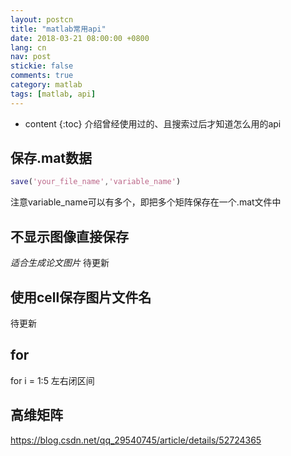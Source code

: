 ```yaml
---
layout: postcn
title: "matlab常用api"
date: 2018-03-21 08:00:00 +0800
lang: cn
nav: post
stickie: false
comments: true
category: matlab
tags: [matlab, api]
---
```


* content 
{:toc} 
介绍曾经使用过的、且搜索过后才知道怎么用的api
<!-- more -->

## 保存.mat数据
```matlab
save('your_file_name','variable_name')
```
注意variable_name可以有多个，即把多个矩阵保存在一个.mat文件中

## 不显示图像直接保存

*适合生成论文图片*
待更新
## 使用cell保存图片文件名
待更新

## for
for i = 1:5
左右闭区间

## 高维矩阵 
https://blog.csdn.net/qq_29540745/article/details/52724365